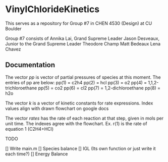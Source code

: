 # VinylChlorideKinetics

This serves as a repository for Group #7 in CHEN 4530 (Design) at CU Boulder 

Group #7 consists of 
Annika Lai, Grand Supreme Leader
Jason Desveaux, Junior to the Grand Supreme Leader
Theodore Champ
Matt Bedeaux 
Lena Chavez

## Documentation

The vector *pp* is vector of partial pressures of species at this moment.
The entries of pp are below:
pp(1) = c2h4
pp(2) = hcl
pp(3) = o2
pp(4) = 1,1,2-trichloroethane
pp(5) = co2
pp(6) = cl2
pp(7) = 1,2-dichloroethane
pp(8) = h2o

The vector *k* is a vector of kinetic constants for rate expressions.
Index values align with drawn flowchart on google docs

The vector *rates* has the rate of each reaction at that step, given in 
mols per unit time. The indexes agree with the flowchart. 
Ex. r(1) is the rate of equation 1 (C2H4+HCl)


TODO

[] Write main.m
[] Species balance
[] IGL (Its own function or just write it each time?)
[] Energy Balance